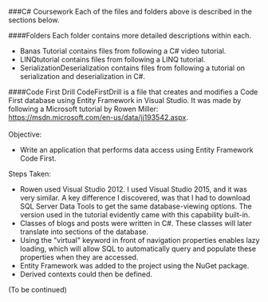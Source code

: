 ###C# Coursework
Each of the files and folders above is described in the sections below.

####Folders
Each folder contains more detailed descriptions within each.
* Banas Tutorial contains files from following a C# video tutorial.
* LINQtutorial contains files from following a LINQ tutorial.
* SerializationDeserialization contains files from following a tutorial on serialization and deserialization in C#.


####Code First Drill
CodeFirstDrill is a file that creates and modifies a Code First database using Entity Framework in Visual Studio. It was made 
by following a Microsoft tutorial by Rowen Miller: https://msdn.microsoft.com/en-us/data/jj193542.aspx. </br></br>
Objective: 
* Write an application that performs data access using Entity Framework Code First.</br>

Steps Taken:</br>
* Rowen used Visual Studio 2012. I used Visual Studio 2015, and it was very similar. A key difference I discovered,
was that I had to download SQL Server Data Tools to get the same database-viewing options. 
The version used in the tutorial evidently came with this capability built-in.
* Classes of blogs and posts were written in C#. These classes will later translate into sections of the database.
* Using the "virtual" keyword in front of navigation properties enables lazy loading, which will allow SQL to automatically query and populate these properties when they are accessed.
* Entity Framework was added to the project using the NuGet package.
* Derived contexts could then be defined.

(To be continued)
